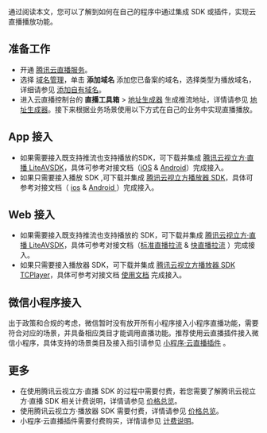 通过阅读本文，您可以了解到如何在自己的程序中通过集成 SDK 或插件，实现云直播播放功能。

## 准备工作
- 开通 [腾讯云直播服务](https://console.cloud.tencent.com/live?from=product-banner-use-lvb)。
- 选择 [域名管理](https://console.cloud.tencent.com/live/domainmanage)，单击 **添加域名** 添加您已备案的域名，选择类型为播放域名，详细请参见 [添加自有域名](https://cloud.tencent.com/document/product/267/20381)。
- 进入云直播控制台的 **直播工具箱** > [地址生成器](https://console.cloud.tencent.com/live/addrgenerator/addrgenerator) 生成推流地址，详情请参见 [地址生成器](https://cloud.tencent.com/document/product/267/35257)。接下来根据业务场景使用以下方式在自己的业务中实现直播播放。

## App 接入
- 如果需要接入既支持推流也支持播放的SDK，可下载并集成 [腾讯云视立方·直播 LiteAVSDK](https://cloud.tencent.com/document/product/454/7873)，具体可参考对接文档（[iOS](https://cloud.tencent.com/document/product/454/55880) & [Android](https://cloud.tencent.com/document/product/454/68195)）完成接入。
- 如果只需要接入播放 SDK ,可下载并集成 [腾讯云视立方播放器 SDK](https://cloud.tencent.com/document/product/881/20205)，具体可参考对接文档（ [ios](https://cloud.tencent.com/document/product/881/20208) & [Android ](https://cloud.tencent.com/document/product/881/20213)）完成接入。

## Web 接入
- 如果需要接入既支持推流也支持播放的 SDK，可下载并集成 [腾讯云视立方·直播 LiteAVSDK](https://cloud.tencent.com/document/product/454/7873)，具体可参考对接文档（[标准直播拉流](https://cloud.tencent.com/document/product/454/7503) & [快直播拉流](https://cloud.tencent.com/document/product/454/56880) ）完成接入。
- 如果只需要接入播放器 SDK，可下载并集成 [腾讯云视立方播放器 SDK TCPlayer](https://cloud.tencent.com/document/product/881/20205)，具体可参考对接文档 [使用文档](https://cloud.tencent.com/document/product/881/30818) 完成接入。

## 微信小程序接入
出于政策和合规的考虑，微信暂时没有放开所有小程序接入小程序直播功能，需要符合对应的场景，并具备相应类目才能调用直播功能。推荐使用云直播插件接入微信小程序，具体支持的场景类目及接入指引请参见 [小程序·云直播插件](https://cloud.tencent.com/document/product/1078/42916)  。

## 更多
- 在使用腾讯云视立方·直播 SDK 的过程中需要付费，若您需要了解腾讯云视立方·直播 SDK 相关计费说明，详情请参见 [价格总览](https://cloud.tencent.com/document/product/454/8008)。
- 使用腾讯云视立方·播放器 SDK 需要付费，详情请参见 [价格总览](https://cloud.tencent.com/document/product/881/20193)。
- 小程序·云直播插件需要付费购买，详情请参见 [计费说明](https://cloud.tencent.com/document/product/1078/34643)。
